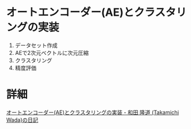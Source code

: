 # オートエンコーダー(AE)とクラスタリングの実装
1. データセット作成
2. AEで2次元ベクトルに次元圧縮
3. クラスタリング
4. 精度評価
# 詳細
[オートエンコーダー\(AE\)とクラスタリングの実装 \- 和田 隆道 \(Takamichi Wada\)の日記](https://person.hatenablog.jp/entry/2018/04/06/220434#3)

